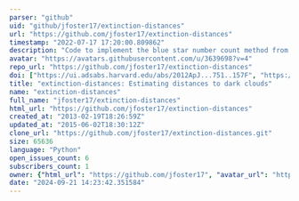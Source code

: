 ```yaml
---
parser: "github"
uid: "github/jfoster17/extinction-distances"
url: "https://github.com/jfoster17/extinction-distances"
timestamp: "2022-07-17 17:20:00.809862"
description: "Code to implement the blue star number count method from Foster et al. (2012) http://adsabs.harvard.edu/abs/2012ApJ...751..157F"
avatar: "https://avatars.githubusercontent.com/u/3639698?v=4"
repo_url: "https://github.com/jfoster17/extinction-distances"
doi: ["https://ui.adsabs.harvard.edu/abs/2012ApJ...751..157F", "https://ui.adsabs.harvard.edu/abs/2017ascl.soft08025F/abstract"]
title: "extinction-distances: Estimating distances to dark clouds"
name: "extinction-distances"
full_name: "jfoster17/extinction-distances"
html_url: "https://github.com/jfoster17/extinction-distances"
created_at: "2013-02-19T18:26:59Z"
updated_at: "2015-06-02T18:30:12Z"
clone_url: "https://github.com/jfoster17/extinction-distances.git"
size: 65636
language: "Python"
open_issues_count: 6
subscribers_count: 1
owner: {"html_url": "https://github.com/jfoster17", "avatar_url": "https://avatars.githubusercontent.com/u/3639698?v=4", "login": "jfoster17", "type": "User"}
date: "2024-09-21 14:23:42.351584"
---
```

